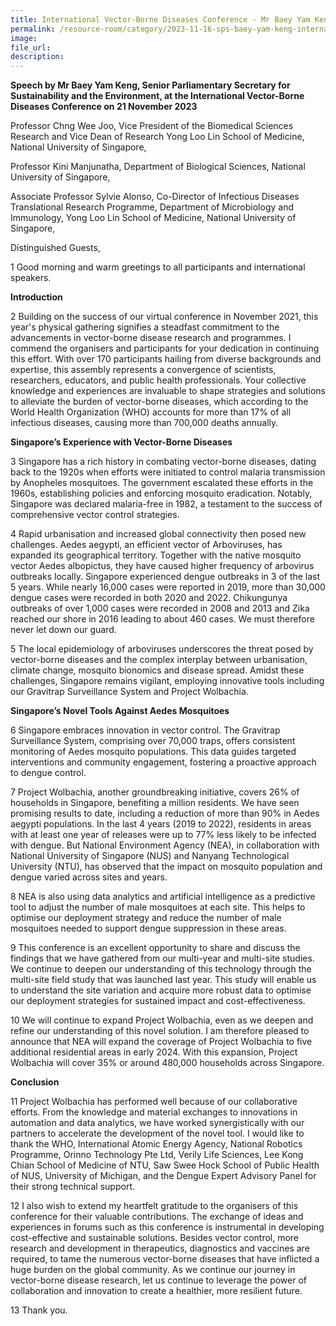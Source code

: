 ```yaml
---  
title: International Vector-Borne Diseases Conference - Mr Baey Yam Keng
permalink: /resource-room/category/2023-11-16-sps-baey-yam-keng-international-vector-borne-diseases-conference
image:  
file_url:  
description:  
---
```

**Speech by Mr Baey Yam Keng, Senior Parliamentary Secretary for Sustainability and the Environment, at the International Vector-Borne Diseases Conference on 21 November 2023**

Professor Chng Wee Joo, Vice President of the Biomedical Sciences Research and Vice Dean of Research Yong Loo Lin School of Medicine, National University of Singapore,

Professor Kini Manjunatha, Department of Biological Sciences, National University of Singapore, 

Associate Professor Sylvie Alonso, Co-Director of Infectious Diseases Translational Research Programme, Department of Microbiology and Immunology, Yong Loo Lin School of Medicine, National University of Singapore,

Distinguished Guests,

1 Good morning and warm greetings to all participants and international speakers.

**Introduction**

2 Building on the success of our virtual conference in November 2021, this year's physical gathering signifies a steadfast commitment to the advancements in vector-borne disease research and programmes. I commend the organisers and participants for your dedication in continuing this effort. With over 170 participants hailing from diverse backgrounds and expertise, this assembly represents a convergence of scientists, researchers, educators, and public health professionals. Your collective knowledge and experiences are invaluable to shape strategies and solutions to alleviate the burden of vector-borne diseases, which according to the World Health Organization (WHO) accounts for more than 17% of all infectious diseases, causing more than 700,000 deaths annually.

**Singapore’s Experience with Vector-Borne Diseases**

3 Singapore has a rich history in combating vector-borne diseases, dating back to the 1920s when efforts were initiated to control malaria transmission by Anopheles mosquitoes. The government escalated these efforts in the 1960s, establishing policies and enforcing mosquito eradication. Notably, Singapore was declared malaria-free in 1982, a testament to the success of comprehensive vector control strategies.

4 Rapid urbanisation and increased global connectivity then posed new challenges. Aedes aegypti, an efficient vector of Arboviruses, has expanded its geographical territory. Together with the native mosquito vector Aedes albopictus, they have caused higher frequency of arbovirus outbreaks locally. Singapore experienced dengue outbreaks in 3 of the last 5 years. While nearly 16,000 cases were reported in 2019, more than 30,000 dengue cases were recorded in both 2020 and 2022. Chikungunya outbreaks of over 1,000 cases were recorded in 2008 and 2013 and Zika reached our shore in 2016 leading to about 460 cases. We must therefore never let down our guard.

5 The local epidemiology of arboviruses underscores the threat posed by vector-borne diseases and the complex interplay between urbanisation, climate change, mosquito bionomics and disease spread. Amidst these challenges, Singapore remains vigilant, employing innovative tools including our Gravitrap Surveillance System and Project Wolbachia. 

**Singapore’s Novel Tools Against Aedes Mosquitoes**

6 Singapore embraces innovation in vector control. The Gravitrap Surveillance System, comprising over 70,000 traps, offers consistent monitoring of Aedes mosquito populations. This data guides targeted interventions and community engagement, fostering a proactive approach to dengue control.

7 Project Wolbachia, another groundbreaking initiative, covers 26% of households in Singapore, benefiting a million residents. We have seen promising results to date, including a reduction of more than 90% in Aedes aegypti populations. In the last 4 years (2019 to 2022), residents in areas with at least one year of releases were up to 77% less likely to be infected with dengue. But National Environment Agency (NEA), in collaboration with National University of Singapore (NUS) and Nanyang Technological University (NTU), has observed that the impact on mosquito population and dengue varied across sites and years.

8 NEA is also using data analytics and artificial intelligence as a predictive tool to adjust the number of male mosquitoes at each site. This helps to optimise our deployment strategy and reduce the number of male mosquitoes needed to support dengue suppression in these areas.

9 This conference is an excellent opportunity to share and discuss the findings that we have gathered from our multi-year and multi-site studies. We continue to deepen our understanding of this technology through the multi-site field study that was launched last year. This study will enable us to understand the site variation and acquire more robust data to optimise our deployment strategies for sustained impact and cost-effectiveness.

10 We will continue to expand Project Wolbachia, even as we deepen and refine our understanding
of this novel solution. I am therefore pleased to announce that NEA will expand the coverage of Project
Wolbachia to five additional residential areas in early 2024. With this expansion, Project Wolbachia
will cover 35% or around 480,000 households across Singapore.

**Conclusion**

11 Project Wolbachia has performed well because of our collaborative efforts. From the knowledge and material exchanges to innovations in automation and data analytics, we have worked synergistically with our partners to accelerate the development of the novel tool. I would like to thank the WHO, International Atomic Energy Agency, National Robotics Programme, Orinno Technology Pte Ltd, Verily Life Sciences, Lee Kong Chian School of Medicine of NTU, Saw Swee Hock School of Public Health of NUS, University of Michigan, and the Dengue Expert Advisory Panel for their strong technical support.

12 I also wish to extend my heartfelt gratitude to the organisers of this conference for their valuable contributions. The exchange of ideas and experiences in forums such as this conference is instrumental in developing cost-effective and sustainable solutions. Besides vector control, more research and development in therapeutics, diagnostics and vaccines are required, to tame the numerous vector-borne diseases that have inflicted a huge burden on the global community. As we continue our journey in vector-borne disease research, let us continue to leverage the power of collaboration and innovation to create a healthier, more resilient future.

13 Thank you.

